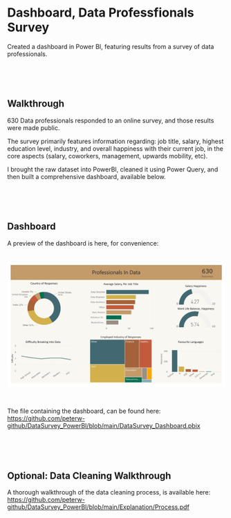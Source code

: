 # Dashboard, Data Professfionals Survey

Created a dashboard in Power BI, featuring results from a survey of data professionals.


<br>
<br>
<br>


## Walkthrough

630 Data professionals responded to an online survey, and those results were made public. 

The survey primarily features information regarding: job title, salary, highest education level, industry, and overall happiness with their current job, in the core aspects (salary, coworkers, management, upwards mobility, etc).

I brought the raw dataset into PowerBI, cleaned it using Power Query, and then built a comprehensive dashboard, available below.


<br>
<br>
<br>


## Dashboard

A preview of the dashboard is here, for convenience: <br><br><br>
![Image Of Interactive Dashboard](https://github.com/peterw-github/DataSurvey_PowerBI/blob/main/Images/Dashboard%20Preview.JPG)

<br>

The file containing the dashboard, can be found here: <br>
https://github.com/peterw-github/DataSurvey_PowerBI/blob/main/DataSurvey_Dashboard.pbix


<br>
<br>
<br>


## Optional: Data Cleaning Walkthrough

A thorough walkthrough of the data cleaning process, is available here: <br>
https://github.com/peterw-github/DataSurvey_PowerBI/blob/main/Explanation/Process.pdf







